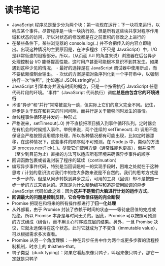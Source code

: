# 读书笔记

- JavaScript 程序总是至少分为两个块：第一块现在运行；下一块将来运行，以响应某个事件。尽管程序是一块一块执行的，但是所有这些块共享对程序作用域和状态的访问，所以对状态的修改都是在之前累积的修改之上进行的
- 在某些条件下，某些浏览器的 console.log(..) 并不会把传入的内容立即输出。出现这种情况的主要原因是，在许多程序（不只是 JavaScript）中，I/O 是非常低速的阻塞部分。所以，（从页面 /UI 的角度来说）浏览器在后台异步处理控制台 I/O 能够提高性能，这时用户甚至可能根本意识不到其发生。如果遇到这种少见的情况， - 最好的选择是在 JavaScript 调试器中使用断点，而不要依赖控制台输出。 - 次优的方案是把对象序列化到一个字符串中，以强制执行一次“快照”，比如通过 JSON.stringify(..)
- JavaScript 引擎本身并没有时间的概念，只是一个按需执行 JavaScript 任意代码片段的环境。“事件”（JavaScript 代码执行）调度**总是由包含它的环境进行**
- 术语“异步”和“并行”常常被混为一谈，但实际上它们的意义完全不同。记住，异步是关于现在和将来的时间间隙，而并行是关于能够同时发生的事情。
- 单线程事件循环是并发的一种形式
- 严格说来，setTimeout(..0) 并不直接把项目插入到事件循环队列。定时器会在有机会的时候插入事件。举例来说，两个连续的 setTimeout(..0) 调用不能保证会严格按照调用顺序处理，所以各种情况都有可能出现，比如定时器漂移，在这种情况下，这些事件的顺序就不可预测。在 Node.js 中，类似的方法是 process.nextTick(..)。尽管它们使用方便（通常性能也更高），但并没有（至少到目前为止）直接的方法可以适应所有环境来确保异步事件的顺序
- 回调函数包裹或者说封装了程序的延续（continuation）
- 编写异步事件代码，特别是当回调是唯一的实现手段时，困难之处就在于这种思考 / 计划的意识流对我们中的绝大多数来说是不自然的。我们的思考方式是一步一步的，但是从同步转换到异步之后，可用的工具（回调）却不是按照一步一步的方式来表达的。这就是为什么精确编写和追踪使用回调的异步 JavaScript 代码如此之难：因为**这并不是我们大脑进行计划的运作方式**。
- **回调最大的问题是控制反转，它会导致信任链的完全断裂**
- Promise 把现在和将来的所有操作都进行了**归一化处理**
- 从外部看，由于 Promise 封装了依赖于时间的状态——等待底层值的完成或拒绝，所以 Promise 本身是与时间无关的。因此，Promise 可以按照可预测的方式组成（组合），而不用关心时序或底层的结果。另外，一旦 Promise 决议，它就永远保持在这个状态。此时它就成为了不变值（immutable value），可以根据需求多次查看。
- Promise 从另一个角度理解：一种在异步任务中作为两个或更多步骤的流程控制机制，时序上的 thisthen-that。
- 鸭子类型（duck typing）：如果它看起来像只鸭子，叫起来像只鸭子，那它一定就是只鸭子
